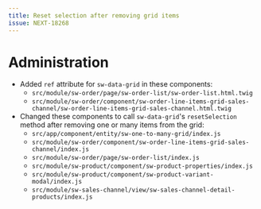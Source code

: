 ```yaml
---
title: Reset selection after removing grid items
issue: NEXT-18268
---
```

# Administration
* Added `ref` attribute for `sw-data-grid` in these components:
  * `src/module/sw-order/page/sw-order-list/sw-order-list.html.twig`
  * `src/module/sw-order/component/sw-order-line-items-grid-sales-channel/sw-order-line-items-grid-sales-channel.html.twig`
* Changed these components to call `sw-data-grid`'s `resetSelection` method after removing one or many items from the grid:
  * `src/app/component/entity/sw-one-to-many-grid/index.js`
  * `src/module/sw-order/component/sw-order-line-items-grid-sales-channel/index.js`
  * `src/module/sw-order/page/sw-order-list/index.js`
  * `src/module/sw-product/component/sw-product-properties/index.js`
  * `src/module/sw-product/component/sw-product-variant-modal/index.js`
  * `src/module/sw-sales-channel/view/sw-sales-channel-detail-products/index.js`
